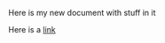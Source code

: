 Here is my new document with stuff in it

Here is a [link](https://github.com/SCMcoding/World-Of-Kathantra)


